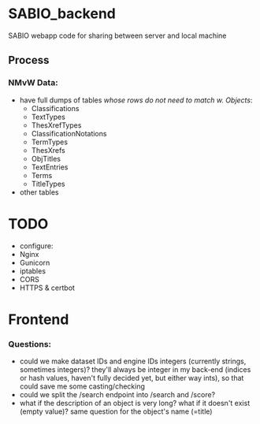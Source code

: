 # SABIO_backend
SABIO webapp code for sharing between server and local machine



## Process

### NMvW Data:

 - have full dumps of tables *whose rows do not need to match w. Objects*:
   - Classifications 
   - TextTypes 
   - ThesXrefTypes
   - ClassificationNotations
   - TermTypes 
   - ThesXrefs 
   - ObjTitles 
   - TextEntries 
   - Terms 
   - TitleTypes
 - other tables


# TODO 

 - configure:
  - Nginx
  - Gunicorn
  - iptables
  - CORS
  - HTTPS & certbot



# Frontend

### Questions: 

 - could we make dataset IDs and engine IDs integers (currently strings, sometimes integers)? 
   they'll always be integer in my back-end (indices or hash values, haven't fully decided yet, 
   but either way ints), so that could save me some casting/checking
 - could we split the /search endpoint into /search and /score?
 - what if the description of an object is very long? 
   what if it doesn't exist (empty value)? same question for the object's name (=title)


    
